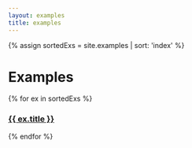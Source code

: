 ```yaml
---
layout: examples
title: examples
---
```


{% assign sortedExs = site.examples | sort: 'index' %}

# Examples

{% for ex in sortedExs %}
  <h3><a href="{{ ex.id }}">{{ ex.title }}</a></h3>
{% endfor %}